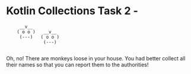 # Kotlin Collections Task 2 - 

```
     __v__
    ( o o )   __v__
     (---)   ( o o )
              (---)
 
```

Oh, no! There are monkeys loose in your house. You had better collect all their names so that you can report them to the authorities!
